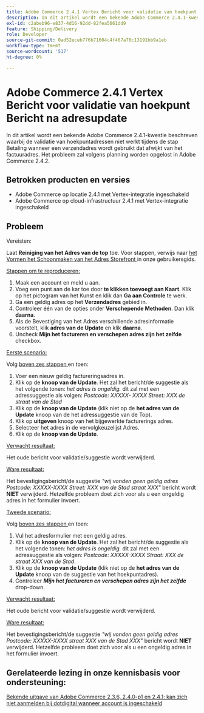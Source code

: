 ```yaml
---
title: Adobe Commerce 2.4.1 Vertex Bericht voor validatie van hoekpunt Bericht na adresupdate
description: In dit artikel wordt een bekende Adobe Commerce 2.4.1-kwestie beschreven waarbij de validatie van hoekpuntadressen niet werkt tijdens de stap Betaling wanneer een verzendadres wordt gebruikt dat afwijkt van het factuuradres. Het probleem zal volgens planning worden opgelost in Adobe Commerce 2.4.2.
exl-id: c2abeb96-e837-4d16-92dd-82fea5661dd9
feature: Shipping/Delivery
role: Developer
source-git-commit: 0ad52eceb776b71604c4f467a70c13191bb9a1eb
workflow-type: tm+mt
source-wordcount: '517'
ht-degree: 0%

---
```


# Adobe Commerce 2.4.1 Vertex Bericht voor validatie van hoekpunt Bericht na adresupdate

In dit artikel wordt een bekende Adobe Commerce 2.4.1-kwestie beschreven waarbij de validatie van hoekpuntadressen niet werkt tijdens de stap Betaling wanneer een verzendadres wordt gebruikt dat afwijkt van het factuuradres. Het probleem zal volgens planning worden opgelost in Adobe Commerce 2.4.2.

## Betrokken producten en versies

* Adobe Commerce op locatie 2.4.1 met Vertex-integratie ingeschakeld
* Adobe Commerce op cloud-infrastructuur 2.4.1 met Vertex-integratie ingeschakeld

## Probleem

Vereisten:

Laat **Reiniging van het Adres van de top** toe. Voor stappen, verwijs naar [ het Vormen het Schoonmaken van het Adres Storefront ](https://experienceleague.adobe.com/docs/commerce-knowledge-base/kb/troubleshooting/miscellaneous/vertex-address-cleansing-different-addresses-not-allowed.html?lang=nl-NL) in onze gebruikersgids.

<u> Stappen om te reproduceren:</u>

1. Maak een account en meld u aan.
1. Voeg een punt aan de kar toe door **te klikken toevoegt aan Kaart**. Klik op het pictogram van het Kunst en klik dan **Ga aan Controle** te werk.
1. Ga een geldig adres op het **Verzendadres** gebied in.
1. Controleer één van de opties onder **Verschepende Methoden**. Dan klik **daarna**.
1. Als de Bevestiging van het Adres verschillende adresinformatie voorstelt, klik **adres van de Update** en klik **daarna**.
1. Uncheck **Mijn het factureren en verschepen adres zijn het zelfde** checkbox.

<u> Eerste scenario:</u>

Volg [ boven zes stappen ](/help/troubleshooting/miscellaneous/magento-2-4-1-vertex-address-validation-message-post-address-update.md#first_sixth) en toen:

1. Voer een nieuw geldig factureringsadres in.
1. Klik op de **knoop van de Update**. Het zal het bericht/de suggestie als het volgende tonen: *het adres is ongeldig.* dit zal met een adressuggestie als volgen: *Postcode: XXXXX- XXXX Street: XXX de straat van de Stad*
1. Klik op de **knoop van de Update** (klik niet op de **het adres van de Update** knoop van de het adressuggestie van de Top).
1. Klik op **uitgeven** knoop van het bijgewerkte facturerings adres.
1. Selecteer het adres in de vervolgkeuzelijst Adres.
1. Klik op de **knoop van de Update**.

<u> Verwacht resultaat:</u>

Het oude bericht voor validatie/suggestie wordt verwijderd.

<u> Ware resultaat:</u>

Het bevestigingsbericht/de suggestie *&quot;wij vonden geen geldig adres Postcode: XXXXX-XXXX Street: XXX van de Stad straat XXX&quot;* bericht wordt **NIET** verwijderd. Hetzelfde probleem doet zich voor als u een ongeldig adres in het formulier invoert.

<u> Tweede scenario:</u>

Volg [ boven zes stappen ](/help/troubleshooting/miscellaneous/magento-2-4-1-vertex-address-validation-message-post-address-update.md#first_sixth) en toen:

1. Vul het adresformulier met een geldig adres.
1. Klik op de **knoop van de Update**. Het zal het bericht/de suggestie als het volgende tonen: *het adres is ongeldig.* dit zal met een adressuggestie als volgen: *Postcode: XXXXX-XXXX Straat: XXX de straat XXX van de Stad*.
1. Klik op de **knoop van de Update** (klik niet op de **het adres van de Update** knoop van de suggestie van het hoekpuntadres).
1. Controleer ***Mijn het factureren en verschepen adres zijn het zelfde*** drop-down.

<u> Verwacht resultaat:</u>

Het oude bericht voor validatie/suggestie wordt verwijderd.

<u> Ware resultaat:</u>

Het bevestigingsbericht/de suggestie *&quot;wij vonden geen geldig adres Postcode: XXXXX-XXXX straat XXX van de Stad XXX&quot;* bericht wordt **NIET** verwijderd. Hetzelfde probleem doet zich voor als u een ongeldig adres in het formulier invoert.

## Gerelateerde lezing in onze kennisbasis voor ondersteuning:

[Bekende uitgave van Adobe Commerce 2.3.6, 2.4.0-p1 en 2.4.1: kan zich niet aanmelden bij dotdigital wanneer account is ingeschakeld](/help/troubleshooting/miscellaneous/magento-2-3-6-2-4-0-p1-2-4-1-known-issue-dotdigital-login.md)
